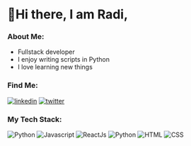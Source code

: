 
   #                    👋Hi there, I am Radi,

<!--
**Radi-dev/Radi-dev** is a ✨ _special_ ✨ repository because its `README.md` (this file) appears on your GitHub profile.

Here are some ideas to get you started:

- 🔭 I’m currently working on ...
- 🌱 I’m currently learning ...
- 👯 I’m looking to collaborate on ...
- 🤔 I’m looking for help with ...
- 💬 Ask me about ...
- 📫 How to reach me: ...
- 😄 Pronouns: ...
- ⚡ Fun fact: ...
-->
 

### About Me:
- Fullstack developer
- I enjoy writing scripts in Python
- I love learning new things

### Find Me:
[<img alt="linkedin" src="https://img.shields.io/badge/LinkedIn-0077B5?style=plastic&logo=linkedin&logoColor=white" />](https://www.linkedin.com/in/evaristus-anarado-788235144/)
[<img alt="twitter" src="https://img.shields.io/badge/Twitter-1DA1F2?style=plastic&logo=twitter&logoColor=white" />](https://twitter.com/Radi_dev)

### My Tech Stack:
<p><img alt="Python" src="https://img.shields.io/badge/Python-3776AB?style=plastic&logo=python&logoColor=white" />
<img alt="Javascript" src="https://img.shields.io/badge/JavaScript-323330?style=plastic&logo=javascript&logoColor=white" />
   <img alt="ReactJs" src="https://img.shields.io/badge/ReactJs-61DAFB?style=plastic&logo=react&logoColor=white" />
   <img alt="Python" src="https://img.shields.io/badge/Django-092E20?style=plastic&logo=django&logoColor=white" />
<img alt="HTML" src="https://img.shields.io/badge/HTML5-E34F26?style=plastic&logo=html5&logoColor=white" />
<img alt="CSS" src="https://img.shields.io/badge/CSS3-1572B6?style=plastic&logo=css3&logoColor=white" />
</p>


                    
